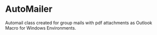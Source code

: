 # AutoMailer
 Automail class created for group mails with pdf attachments as Outlook Macro for Windows Environments.
